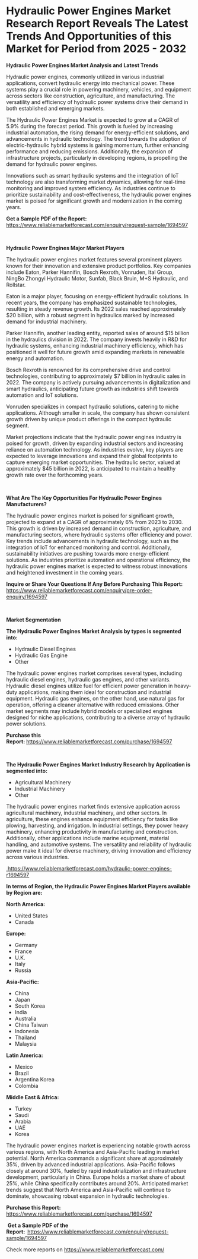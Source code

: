 <p><h1>Hydraulic Power Engines Market Research Report Reveals The Latest Trends And Opportunities of this Market for Period from 2025 - 2032</h1></p><p><strong>Hydraulic Power Engines Market Analysis and Latest Trends</strong></p>
<p><p>Hydraulic power engines, commonly utilized in various industrial applications, convert hydraulic energy into mechanical power. These systems play a crucial role in powering machinery, vehicles, and equipment across sectors like construction, agriculture, and manufacturing. The versatility and efficiency of hydraulic power systems drive their demand in both established and emerging markets.</p><p>The Hydraulic Power Engines Market is expected to grow at a CAGR of 5.9% during the forecast period. This growth is fueled by increasing industrial automation, the rising demand for energy-efficient solutions, and advancements in hydraulic technology. The trend towards the adoption of electric-hydraulic hybrid systems is gaining momentum, further enhancing performance and reducing emissions. Additionally, the expansion of infrastructure projects, particularly in developing regions, is propelling the demand for hydraulic power engines. </p><p>Innovations such as smart hydraulic systems and the integration of IoT technology are also transforming market dynamics, allowing for real-time monitoring and improved system efficiency. As industries continue to prioritize sustainability and cost-effectiveness, the hydraulic power engines market is poised for significant growth and modernization in the coming years.</p></p>
<p><strong>Get a Sample PDF of the Report:&nbsp;</strong> <a href="https://www.reliablemarketforecast.com/enquiry/request-sample/1694597?utm_campaign=2300&utm_medium=2&utm_source=Github&utm_content=ia&utm_term=11042025&utm_id=hydraulic-power-engines">https://www.reliablemarketforecast.com/enquiry/request-sample/1694597</a></p>
<p>&nbsp;</p>
<p><strong>Hydraulic Power Engines Major Market Players</strong></p>
<p><p>The hydraulic power engines market features several prominent players known for their innovation and extensive product portfolios. Key companies include Eaton, Parker Hannifin, Bosch Rexroth, Vonruden, Ital Group, NingBo Zhongyi Hydraulic Motor, Sunfab, Black Bruin, M+S Hydraulic, and Rollstar.</p><p>Eaton is a major player, focusing on energy-efficient hydraulic solutions. In recent years, the company has emphasized sustainable technologies, resulting in steady revenue growth. Its 2022 sales reached approximately $20 billion, with a robust segment in hydraulics marked by increased demand for industrial machinery.</p><p>Parker Hannifin, another leading entity, reported sales of around $15 billion in the hydraulics division in 2022. The company invests heavily in R&D for hydraulic systems, enhancing industrial machinery efficiency, which has positioned it well for future growth amid expanding markets in renewable energy and automation.</p><p>Bosch Rexroth is renowned for its comprehensive drive and control technologies, contributing to approximately $7 billion in hydraulic sales in 2022. The company is actively pursuing advancements in digitalization and smart hydraulics, anticipating future growth as industries shift towards automation and IoT solutions.</p><p>Vonruden specializes in compact hydraulic solutions, catering to niche applications. Although smaller in scale, the company has shown consistent growth driven by unique product offerings in the compact hydraulic segment.</p><p>Market projections indicate that the hydraulic power engines industry is poised for growth, driven by expanding industrial sectors and increasing reliance on automation technology. As industries evolve, key players are expected to leverage innovations and expand their global footprints to capture emerging market opportunities. The hydraulic sector, valued at approximately $45 billion in 2022, is anticipated to maintain a healthy growth rate over the forthcoming years.</p></p>
<p>&nbsp;</p>
<p><strong>What Are The Key Opportunities For Hydraulic Power Engines Manufacturers?</strong></p>
<p><p>The hydraulic power engines market is poised for significant growth, projected to expand at a CAGR of approximately 6% from 2023 to 2030. This growth is driven by increased demand in construction, agriculture, and manufacturing sectors, where hydraulic systems offer efficiency and power. Key trends include advancements in hydraulic technology, such as the integration of IoT for enhanced monitoring and control. Additionally, sustainability initiatives are pushing towards more energy-efficient solutions. As industries prioritize automation and operational efficiency, the hydraulic power engines market is expected to witness robust innovations and heightened investment in the coming years.</p></p>
<p><strong>Inquire or Share Your Questions If Any Before Purchasing This Report:</strong> <a href="https://www.reliablemarketforecast.com/enquiry/pre-order-enquiry/1694597?utm_campaign=2300&utm_medium=2&utm_source=Github&utm_content=ia&utm_term=11042025&utm_id=hydraulic-power-engines">https://www.reliablemarketforecast.com/enquiry/pre-order-enquiry/1694597</a></p>
<p>&nbsp;</p>
<p><strong>Market Segmentation</strong></p>
<p><strong>The Hydraulic Power Engines Market Analysis by types is segmented into:</strong></p>
<p><ul><li>Hydraulic Diesel Engines</li><li>Hydraulic Gas Engine</li><li>Other</li></ul></p>
<p><p>The hydraulic power engines market comprises several types, including hydraulic diesel engines, hydraulic gas engines, and other variants. Hydraulic diesel engines utilize fuel for efficient power generation in heavy-duty applications, making them ideal for construction and industrial equipment. Hydraulic gas engines, on the other hand, use natural gas for operation, offering a cleaner alternative with reduced emissions. Other market segments may include hybrid models or specialized engines designed for niche applications, contributing to a diverse array of hydraulic power solutions.</p></p>
<p><strong>Purchase this Report:&nbsp;</strong><a href="https://www.reliablemarketforecast.com/purchase/1694597?utm_campaign=2300&utm_medium=2&utm_source=Github&utm_content=ia&utm_term=11042025&utm_id=hydraulic-power-engines">https://www.reliablemarketforecast.com/purchase/1694597</a></p>
<p>&nbsp;</p>
<p><strong>The Hydraulic Power Engines Market Industry Research by Application is segmented into:</strong></p>
<p><ul><li>Agricultural Machinery</li><li>Industrial Machinery</li><li>Other</li></ul></p>
<p><p>The hydraulic power engines market finds extensive application across agricultural machinery, industrial machinery, and other sectors. In agriculture, these engines enhance equipment efficiency for tasks like plowing, harvesting, and irrigation. In industrial settings, they power heavy machinery, enhancing productivity in manufacturing and construction. Additionally, other applications include marine equipment, material handling, and automotive systems. The versatility and reliability of hydraulic power make it ideal for diverse machinery, driving innovation and efficiency across various industries.</p></p>
<p><a href="https://www.reliablemarketforecast.com/hydraulic-power-engines-r1694597?utm_campaign=2300&utm_medium=2&utm_source=Github&utm_content=ia&utm_term=11042025&utm_id=hydraulic-power-engines">&nbsp;https://www.reliablemarketforecast.com/hydraulic-power-engines-r1694597</a></p>
<p><strong>In terms of Region, the Hydraulic Power Engines Market Players available by Region are:</strong></p>
<p>
    <p> <strong> North America: </strong>
        <ul>
            <li>United States</li>
            <li>Canada</li>
        </ul>
        </p> 
    <p> <strong> Europe: </strong>
        <ul>
            <li>Germany</li>
            <li>France</li>
            <li>U.K.</li>
            <li>Italy</li>
            <li>Russia</li>
        </ul>
        </p> 
    <p> <strong> Asia-Pacific: </strong>
        <ul>
            <li>China</li>
            <li>Japan</li>
            <li>South Korea</li>
            <li>India</li>
            <li>Australia</li>
            <li>China Taiwan</li>
            <li>Indonesia</li>
            <li>Thailand</li>
            <li>Malaysia</li>
        </ul>
        </p> 
    <p> <strong> Latin America: </strong>
        <ul>
            <li>Mexico</li>
            <li>Brazil</li>
            <li>Argentina Korea</li>
            <li>Colombia</li>
        </ul>
        </p> 
    <p> <strong> Middle East & Africa: </strong>
        <ul>
            <li>Turkey</li>
            <li>Saudi</li>
            <li>Arabia</li>
            <li>UAE</li>
            <li>Korea</li>
        </ul>
    </p>
    </p>
<p><p>The hydraulic power engines market is experiencing notable growth across various regions, with North America and Asia-Pacific leading in market potential. North America commands a significant share at approximately 35%, driven by advanced industrial applications. Asia-Pacific follows closely at around 30%, fueled by rapid industrialization and infrastructure development, particularly in China. Europe holds a market share of about 25%, while China specifically contributes around 20%. Anticipated market trends suggest that North America and Asia-Pacific will continue to dominate, showcasing robust expansion in hydraulic technologies.</p></p>
<p><strong>Purchase this Report: </strong><a href="https://www.reliablemarketforecast.com/purchase/1694597?utm_campaign=2300&utm_medium=2&utm_source=Github&utm_content=ia&utm_term=11042025&utm_id=hydraulic-power-engines">https://www.reliablemarketforecast.com/purchase/1694597</a></p>
<p>&nbsp;<strong>Get a Sample PDF of the Report:&nbsp;&nbsp;</strong><a href="https://www.reliablemarketforecast.com/enquiry/request-sample/1694597?utm_campaign=2300&utm_medium=2&utm_source=Github&utm_content=ia&utm_term=11042025&utm_id=hydraulic-power-engines">https://www.reliablemarketforecast.com/enquiry/request-sample/1694597</a></p>
<p><strong></strong></p>
<p>Check more reports on <a href="https://www.reliablemarketforecast.com/?utm_campaign=2300&utm_medium=2&utm_source=Github&utm_content=ia&utm_term=11042025&utm_id=hydraulic-power-engines">https://www.reliablemarketforecast.com/</a></p>
